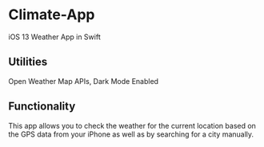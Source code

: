 # Climate-App
iOS 13 Weather App in Swift

## Utilities

Open Weather Map APIs, Dark Mode Enabled

## Functionality

This app allows you to check the weather for the current location based on the GPS data from your iPhone as well as by searching for a city manually. 
